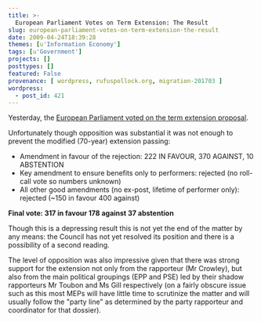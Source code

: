 ```yaml
---
title: >-
  European Parliament Votes on Term Extension: The Result
slug: european-parliament-votes-on-term-extension-the-result
date: 2009-04-24T18:39:28
themes: [u'Information Economy']
tags: [u'Government']
projects: []
posttypes: []
featured: False
provenance: [ wordpress, rufuspollock.org, migration-201703 ]
wordpress:
  - post_id: 421
---
```


Yesterday, the [European Parliament voted on the term extension proposal](http://www.rufuspollock.org/2009/04/22/european-parliament-votes-on-copyright-term-extension-tomorrow/).

Unfortunately though opposition was substantial it was not enough to prevent the modified (70-year) extension passing:

  * Amendment in favour of the rejection: 222 IN FAVOUR, 370 AGAINST, 10 ABSTENTION
  * Key amendment to ensure benefits only to performers: rejected (no roll-call vote so numbers unknown)
  * All other good amendments (no ex-post, lifetime of performer only): rejected (~150 in favour 400 against)

**Final vote: 317 in favour 178 against 37 abstention**

Though this is a depressing result this is not yet the end of the matter by any means: the Council has not yet resolved its position and there is a possibility of a second reading.

The level of opposition was also impressive given that there was strong support for the extension not only from the rapporteur (Mr Crowley), but also from the main political groupings (EPP and PSE) led by their shadow rapporteurs Mr Toubon and Ms Gill respectively (on a fairly obscure issue such as this most MEPs will have little time to scrutinize the matter and will usually follow the "party line" as determined by the party rapporteur and coordinator for that dossier).

